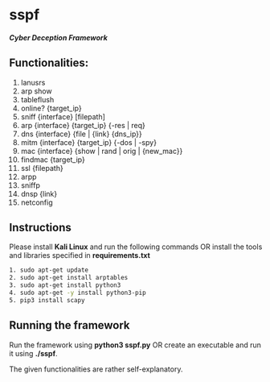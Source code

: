 # sspf
#### *Cyber Deception Framework*

## Functionalities:
1.	lanusrs
2.	arp show
3.	tableflush
4.	online? {target_ip}
5.	sniff {interface} [filepath]
6.	arp {interface} {target_ip} {-res | req}
7.	dns {interface} {file | {link} {dns_ip}}
8.	mitm {interface} {target_ip} {-dos | -spy}
9.	mac {interface} {show | rand | orig | {new_mac}}
10. findmac {target_ip}
11.	ssl {filepath}
12.	arpp
13. sniffp
14. dnsp {link}
15. netconfig

## Instructions
Please install **Kali Linux** and run the following commands OR install the tools and libraries specified in **requirements.txt**

```sh
1. sudo apt-get update
2. sudo apt-get install arptables
3. sudo apt-get install python3
4. sudo apt-get -y install python3-pip
5. pip3 install scapy
```

## Running the framework
Run the framework using **python3 sspf.py** OR create an executable and run it using **./sspf**.

The given functionalities are rather self-explanatory.